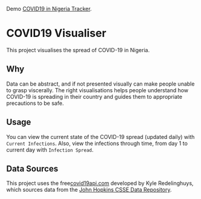 Demo [COVID19 in Nigeria Tracker](https://covid19-visualiser.od41.vercel.app/).

# COVID19 Visualiser

This project visualises the spread of COVID-19 in Nigeria.

## Why

Data can be abstract, and if not presented visually can make people unable to grasp viscerally. The right visualisations helps people understand how COVID-19 is spreading in their country and guides them to appropriate precautions to be safe. 

## Usage

You can view the current state of the COVID-19 spread (updated daily) with `Current Infections`. Also, view the infections through time, from day 1 to current day with `Infection Spread`.

## Data Sources

This project uses the free[covid19api.com](https://covid19api.com/) developed by Kyle Redelinghuys, which sources data from the [John Hopkins CSSE Data Repository](https://github.com/CSSEGISandData/COVID-19).
